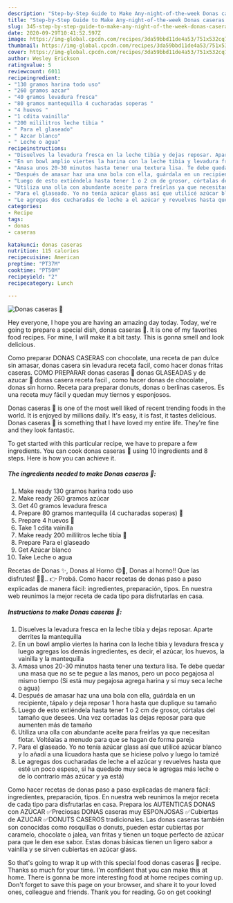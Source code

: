 ```yaml
---
description: "Step-by-Step Guide to Make Any-night-of-the-week Donas caseras 🍩"
title: "Step-by-Step Guide to Make Any-night-of-the-week Donas caseras 🍩"
slug: 345-step-by-step-guide-to-make-any-night-of-the-week-donas-caseras
date: 2020-09-29T10:41:52.597Z
image: https://img-global.cpcdn.com/recipes/3da59bbd11de4a53/751x532cq70/donas-caseras-🍩-foto-principal.jpg
thumbnail: https://img-global.cpcdn.com/recipes/3da59bbd11de4a53/751x532cq70/donas-caseras-🍩-foto-principal.jpg
cover: https://img-global.cpcdn.com/recipes/3da59bbd11de4a53/751x532cq70/donas-caseras-🍩-foto-principal.jpg
author: Wesley Erickson
ratingvalue: 5
reviewcount: 6011
recipeingredient:
- "130 gramos harina todo uso"
- "260 gramos azcar"
- "40 gramos levadura fresca"
- "80 gramos mantequilla 4 cucharadas soperas "
- "4 huevos "
- "1 cdita vainilla"
- "200 mililitros leche tibia "
- " Para el glaseado"
- " Azcar blanco"
- " Leche o agua"
recipeinstructions:
- "Disuelves la levadura fresca en la leche tibia y dejas reposar. Aparte derrites la mantequilla"
- "En un bowl amplio viertes la harina con la leche tibia y levadura fresca y luego agregas los demás ingredientes, es decir, el azúcar, los huevos, la vainilla y la mantequilla"
- "Amasa unos 20-30 minutos hasta tener una textura lisa. Te debe quedar una masa que no se te pegue a las manos, pero un poco pegajosa al mismo tiempo (Si está muy pegajosa agrega harina y sí muy seca leche o agua)"
- "Después de amasar haz una una bola con ella, guárdala en un recipiente, tápalo y deja reposar 1 hora hasta que duplique su tamaño"
- "Luego de esto extiéndela hasta tener 1 o 2 cm de grosor, córtalas del tamaño que desees. Una vez cortadas las dejas reposar para que aumenten más de tamaño"
- "Utiliza una olla con abundante aceite para freírlas ya que necesitan flotar. Voltéalas a menudo para que se hagan de forma pareja"
- "Para el glaseado. Yo no tenía azúcar glass así que utilicé azúcar blanco y lo añadí a una licuadora hasta que se hiciese polvo y luego lo tamizé"
- "Le agregas dos cucharadas de leche a el azúcar y revuelves hasta que esté un poco espeso, si ha quedado muy seca le agregas más leche o de lo contrario más azúcar y ya está)"
categories:
- Recipe
tags:
- donas
- caseras

katakunci: donas caseras 
nutrition: 115 calories
recipecuisine: American
preptime: "PT37M"
cooktime: "PT50M"
recipeyield: "2"
recipecategory: Lunch

---
```



![Donas caseras 🍩](https://img-global.cpcdn.com/recipes/3da59bbd11de4a53/751x532cq70/donas-caseras-🍩-foto-principal.jpg)

Hey everyone, I hope you are having an amazing day today. Today, we're going to prepare a special dish, donas caseras 🍩. It is one of my favorites food recipes. For mine, I will make it a bit tasty. This is gonna smell and look delicious.

Como preparar DONAS CASERAS con chocolate, una receta de pan dulce sin amasar, donas casera sin levadura receta facil, como hacer donas fritas caseras. COMO PREPARAR donas caseras 💚 donas GLASEADAS y de azucar 💖 donas casera receta facil , como hacer donas de chocolate , donas sin horno. Receta para preparar donuts, donas o berlinas caseros. Es una receta muy fácil y quedan muy tiernos y esponjosos.

Donas caseras 🍩 is one of the most well liked of recent trending foods in the world. It is enjoyed by millions daily. It's easy, it is fast, it tastes delicious. Donas caseras 🍩 is something that I have loved my entire life. They're fine and they look fantastic.


To get started with this particular recipe, we have to prepare a few ingredients. You can cook donas caseras 🍩 using 10 ingredients and 8 steps. Here is how you can achieve it.

<!--inarticleads1-->

##### The ingredients needed to make Donas caseras 🍩:

1. Make ready 130 gramos harina todo uso
1. Make ready 260 gramos azúcar
1. Get 40 gramos levadura fresca
1. Prepare 80 gramos mantequilla (4 cucharadas soperas) 🧈
1. Prepare 4 huevos 🥚
1. Take 1 cdita vainilla
1. Make ready 200 mililitros leche tibia 🥛
1. Prepare  Para el glaseado
1. Get  Azúcar blanco
1. Take  Leche o agua


Recetas de Donas ✨, Donas al Horno 😍🍩, Donas al horno!! Que las disfrutes! 🍩✨.. 👉 Probá. Como hacer recetas de donas paso a paso explicadas de manera fácil: ingredientes, preparación, tipos. En nuestra web reunimos la mejor receta de cada tipo para disfrutarlas en casa. 

<!--inarticleads2-->

##### Instructions to make Donas caseras 🍩:

1. Disuelves la levadura fresca en la leche tibia y dejas reposar. Aparte derrites la mantequilla
1. En un bowl amplio viertes la harina con la leche tibia y levadura fresca y luego agregas los demás ingredientes, es decir, el azúcar, los huevos, la vainilla y la mantequilla
1. Amasa unos 20-30 minutos hasta tener una textura lisa. Te debe quedar una masa que no se te pegue a las manos, pero un poco pegajosa al mismo tiempo (Si está muy pegajosa agrega harina y sí muy seca leche o agua)
1. Después de amasar haz una una bola con ella, guárdala en un recipiente, tápalo y deja reposar 1 hora hasta que duplique su tamaño
1. Luego de esto extiéndela hasta tener 1 o 2 cm de grosor, córtalas del tamaño que desees. Una vez cortadas las dejas reposar para que aumenten más de tamaño
1. Utiliza una olla con abundante aceite para freírlas ya que necesitan flotar. Voltéalas a menudo para que se hagan de forma pareja
1. Para el glaseado. Yo no tenía azúcar glass así que utilicé azúcar blanco y lo añadí a una licuadora hasta que se hiciese polvo y luego lo tamizé
1. Le agregas dos cucharadas de leche a el azúcar y revuelves hasta que esté un poco espeso, si ha quedado muy seca le agregas más leche o de lo contrario más azúcar y ya está)


Como hacer recetas de donas paso a paso explicadas de manera fácil: ingredientes, preparación, tipos. En nuestra web reunimos la mejor receta de cada tipo para disfrutarlas en casa. Prepara los AUTENTICAS DONAS con AZÚCAR ✅Preciosas DONAS caseras muy ESPONJOSAS ✅Cubiertas de AZUCAR ✅DONUTS CASEROS tradicionales. Las donas caseras también son conocidas como rosquillas o donuts, pueden estar cubiertas por caramelo, chocolate o jalea, van fritas y tienen un toque perfecto de azúcar para que le den ese sabor. Estas donas básicas tienen un ligero sabor a vainilla y se sirven cubiertas en azúcar glass. 

So that's going to wrap it up with this special food donas caseras 🍩 recipe. Thanks so much for your time. I'm confident that you can make this at home. There is gonna be more interesting food at home recipes coming up. Don't forget to save this page on your browser, and share it to your loved ones, colleague and friends. Thank you for reading. Go on get cooking!
